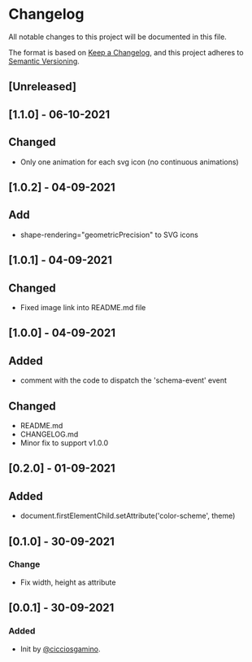 # Changelog
All notable changes to this project will be documented in this file.

The format is based on [Keep a Changelog](https://keepachangelog.com/en/1.0.0/),
and this project adheres to [Semantic Versioning](https://semver.org/spec/v2.0.0.html).

## [Unreleased]

## [1.1.0] - 06-10-2021
## Changed
  - Only one animation for each svg icon (no continuous animations)

## [1.0.2] - 04-09-2021
## Add
  - shape-rendering="geometricPrecision" to SVG icons

## [1.0.1] - 04-09-2021
## Changed
  - Fixed image link into README.md file

## [1.0.0] - 04-09-2021
## Added
  - comment with the code to dispatch the 'schema-event' event

## Changed
  - README.md
  - CHANGELOG.md
  - Minor fix to support v1.0.0

## [0.2.0] - 01-09-2021
## Added
  - document.firstElementChild.setAttribute('color-scheme', theme)


## [0.1.0] - 30-09-2021
### Change
  - Fix width, height as attribute

## [0.0.1] - 30-09-2021
### Added
- Init by [@cicciosgamino](https://github.com/CICCIOSGAMINO).